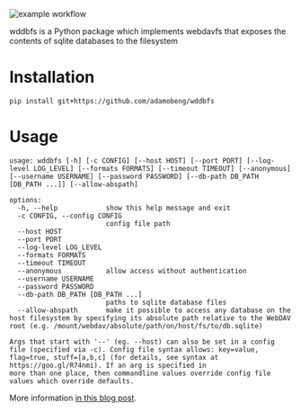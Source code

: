 ![example workflow](https://github.com/adamobeng/wddbfs/actions/workflows/python-app.yml/badge.svg)

wddbfs is a Python package which implements webdavfs that exposes the contents of sqlite databases to the filesystem

# Installation

`pip install git+https://github.com/adamobeng/wddbfs`

# Usage

```
usage: wddbfs [-h] [-c CONFIG] [--host HOST] [--port PORT] [--log-level LOG_LEVEL] [--formats FORMATS] [--timeout TIMEOUT] [--anonymous] [--username USERNAME] [--password PASSWORD] [--db-path DB_PATH [DB_PATH ...]] [--allow-abspath]

options:
  -h, --help            show this help message and exit
  -c CONFIG, --config CONFIG
                        config file path
  --host HOST
  --port PORT
  --log-level LOG_LEVEL
  --formats FORMATS
  --timeout TIMEOUT
  --anonymous           allow access without authentication
  --username USERNAME
  --password PASSWORD
  --db-path DB_PATH [DB_PATH ...]
                        paths to sqlite database files
  --allow-abspath       make it possible to access any database on the host filesystem by specifying its absolute path relative to the WebDAV root (e.g. /mount/webdav/absolute/path/on/host/fs/to/db.sqlite)

Args that start with '--' (eg. --host) can also be set in a config file (specified via -c). Config file syntax allows: key=value, flag=true, stuff=[a,b,c] (for details, see syntax at https://goo.gl/R74nmi). If an arg is specified in
more than one place, then commandline values override config file values which override defaults.
```

More information [in this blog post](https://adamobeng.com/wddbfs-mount-a-sqlite-database-as-a-filesystem/).
